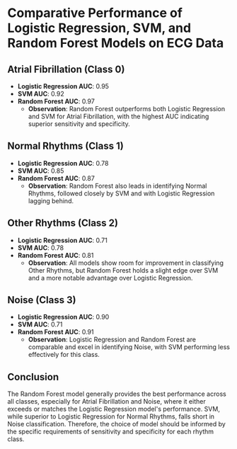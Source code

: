 # Comparative Performance of Logistic Regression, SVM, and Random Forest Models on ECG Data


## Atrial Fibrillation (Class 0)
- **Logistic Regression AUC**: 0.95
- **SVM AUC**: 0.92
- **Random Forest AUC**: 0.97
  - **Observation**: Random Forest outperforms both Logistic Regression and SVM for Atrial Fibrillation, with the highest AUC indicating superior sensitivity and specificity.

## Normal Rhythms (Class 1)
- **Logistic Regression AUC**: 0.78
- **SVM AUC**: 0.85
- **Random Forest AUC**: 0.87
  - **Observation**: Random Forest also leads in identifying Normal Rhythms, followed closely by SVM and with Logistic Regression lagging behind.

## Other Rhythms (Class 2)
- **Logistic Regression AUC**: 0.71
- **SVM AUC**: 0.78
- **Random Forest AUC**: 0.81
  - **Observation**: All models show room for improvement in classifying Other Rhythms, but Random Forest holds a slight edge over SVM and a more notable advantage over Logistic Regression.

## Noise (Class 3)
- **Logistic Regression AUC**: 0.90
- **SVM AUC**: 0.71
- **Random Forest AUC**: 0.91
  - **Observation**: Logistic Regression and Random Forest are comparable and excel in identifying Noise, with SVM performing less effectively for this class.

## Conclusion
The Random Forest model generally provides the best performance across all classes, especially for Atrial Fibrillation and Noise, where it either exceeds or matches the Logistic Regression model's performance. SVM, while superior to Logistic Regression for Normal Rhythms, falls short in Noise classification. Therefore, the choice of model should be informed by the specific requirements of sensitivity and specificity for each rhythm class.
